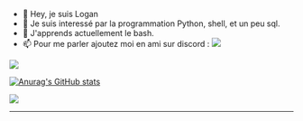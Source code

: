 - 👋 Hey, je suis Logan
- 👀 Je suis interessé par la programmation Python, shell, et un peu sql.
- 🌱 J'apprends actuellement le bash.
- 📫 Pour me parler ajoutez moi en ami sur discord : ![](https://dcbadge.vercel.app/api/shield/297854445973274635?style=social)

[![](https://dcbadge.vercel.app/api/server/ZAXrmRPStK?theme=full-presence&&?logoColor=ff6b6b)](https://discord.gg/ZAXrmRPStK)


[![Anurag's GitHub stats](https://github-readme-stats.vercel.app/api?username=Wayama&theme=radical)](https://github.com/anuraghazra/github-readme-stats)


<a href="https://github.com/anuraghazra/github-readme-stats">
  <img align="center" src="https://github-readme-stats.vercel.app/api/top-langs/?username=Wayama&theme=radical" />
</a>

<hr/>
